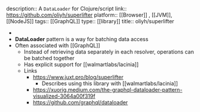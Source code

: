description:: A `DataLoader` for Clojure/script
link:: https://github.com/oliyh/superlifter
platform:: [[Browser]] , [[JVM]], [[NodeJS]]
tags:: [[GraphQL]]
type:: [[library]]
title:: oliyh/superlifter

-
- **DataLoader** pattern is a way for batching data access
- Often associated with [[GraphQL]]
	- Instead of retrieving data separately in each resolver, operations can be batched together
	- Has explicit support for [[walmartlabs/lacinia]]
	- Links
		- https://www.juxt.pro/blog/superlifter
			- Describes using this library with [[walmartlabs/lacinia]]
		- https://xuorig.medium.com/the-graphql-dataloader-pattern-visualized-3064a00f319f
		- https://github.com/graphql/dataloader